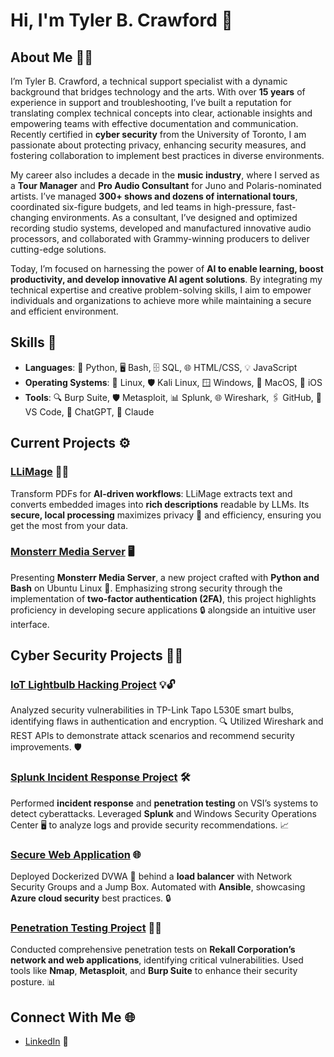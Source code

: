 # Hi, I'm Tyler B. Crawford 👋

## About Me 🧑‍💻

I’m Tyler B. Crawford, a technical support specialist with a dynamic background that bridges technology and the arts. With over **15 years** of experience in support and troubleshooting, I’ve built a reputation for translating complex technical concepts into clear, actionable insights and empowering teams with effective documentation and communication. Recently certified in **cyber security** from the University of Toronto, I am passionate about protecting privacy, enhancing security measures, and fostering collaboration to implement best practices in diverse environments.

My career also includes a decade in the **music industry**, where I served as a **Tour Manager** and **Pro Audio Consultant** for Juno and Polaris-nominated artists. I’ve managed **300+ shows and dozens of international tours**, coordinated six-figure budgets, and led teams in high-pressure, fast-changing environments. As a consultant, I’ve designed and optimized recording studio systems, developed and manufactured innovative audio processors, and collaborated with Grammy-winning producers to deliver cutting-edge solutions.

Today, I’m focused on harnessing the power of **AI to enable learning, boost productivity, and develop innovative AI agent solutions**. By integrating my technical expertise and creative problem-solving skills, I aim to empower individuals and organizations to achieve more while maintaining a secure and efficient environment.
## Skills 🚀

- **Languages**: 🐍 Python, 🖥️ Bash, 🗄️ SQL, 🌐 HTML/CSS, 💡 JavaScript  
- **Operating Systems**: 🐧 Linux, 🛡️ Kali Linux, 🪟 Windows, 🍎 MacOS, 📱 iOS  
- **Tools**: 🔍 Burp Suite, 🛡️ Metasploit, 📊 Splunk, 🌐 Wireshark, 🖇️ GitHub, 📝 VS Code, 🤖 ChatGPT, 🔮 Claude  

## Current Projects ⚙️

### [LLiMage](https://github.com/tylerbcrawford/llimage) 📄✨
Transform PDFs for **AI-driven workflows**: LLiMage extracts text and converts embedded images into **rich descriptions** readable by LLMs. Its **secure, local processing** maximizes privacy 🔐 and efficiency, ensuring you get the most from your data.

### [Monsterr Media Server](https://github.com/tylerbcrawford/monsterr-media-server) 🖥️
Presenting **Monsterr Media Server**, a new project crafted with **Python and Bash** on Ubuntu Linux 🐧. Emphasizing strong security through the implementation of **two-factor authentication (2FA)**, this project highlights proficiency in developing secure applications 🔒 alongside an intuitive user interface.

## Cyber Security Projects 🕵️‍♂️

### [IoT Lightbulb Hacking Project](https://github.com/tylerbcrawford/iot-vulnerability-analysis) 💡🔓
Analyzed security vulnerabilities in TP-Link Tapo L530E smart bulbs, identifying flaws in authentication and encryption. 🔍 Utilized Wireshark and REST APIs to demonstrate attack scenarios and recommend security improvements. 🛡️

### [Splunk Incident Response Project](https://github.com/tylerbcrawford/vsi-splunk-siem) 🛠️
Performed **incident response** and **penetration testing** on VSI’s systems to detect cyberattacks. Leveraged **Splunk** and Windows Security Operations Center 🖥️ to analyze logs and provide security recommendations. 📈

### [Secure Web Application](https://github.com/tylerbcrawford/azure-cloud-security) 🌐
Deployed Dockerized DVWA 🐳 behind a **load balancer** with Network Security Groups and a Jump Box. Automated with **Ansible**, showcasing **Azure cloud security** best practices. 🔒

### [Penetration Testing Project](https://github.com/tylerbcrawford/rekall-penetration-testing) 🕵️‍♀️
Conducted comprehensive penetration tests on **Rekall Corporation’s network and web applications**, identifying critical vulnerabilities. Used tools like **Nmap**, **Metasploit**, and **Burp Suite** to enhance their security posture. 📊

## Connect With Me 🌐

- [LinkedIn](https://www.linkedin.com/in/tylerbcrawford) 🤝
